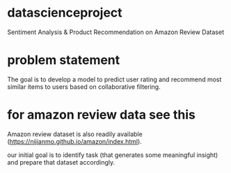 # datascienceproject
Sentiment Analysis & Product Recommendation
on Amazon Review Dataset

# problem statement 
The goal is to develop a model to predict user rating 
and recommend most similar items to users based on collaborative filtering.

# for amazon review data see this
 Amazon review dataset is also readily available (https://nijianmo.github.io/amazon/index.html).
 
our initial goal is to identify task (that generates some meaningful insight) and prepare that
dataset accordingly.


